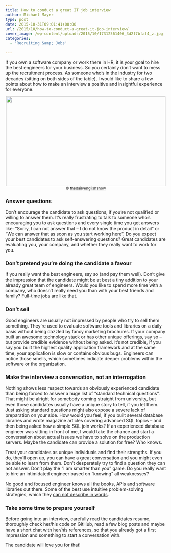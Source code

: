 ```yaml
---
title: How to conduct a great IT job interview
author: Michael Mayer
type: post
date: 2015-10-31T09:01:41+00:00
url: /2015/10/how-to-conduct-a-great-it-job-interview/
cover_image: /wp-content/uploads/2015/10/17312561406_3d2f7bfaf4_z.jpg
categories:
  - 'Recruiting &amp; Jobs'

---
```

If you own a software company or work there in HR, it is your goal to hire the best engineers for your business. So you certainly don&#8217;t want to mess up the recruitment process. As someone who&#8217;s in the industry for two decades (sitting on both sides of the table), I would like to share a few points about how to make an interview a positive and insightful experience for everyone.

<p style="text-align: center;">
  <a href="https://lastzero.net/wp-content/uploads/2015/10/17312561406_3d2f7bfaf4_z.jpg"><img class="wp-image-2926 size-medium aligncenter" src="https://lastzero.net/wp-content/uploads/2015/10/17312561406_3d2f7bfaf4_z-500x281.jpg" alt="" width="500" height="281" srcset="https://blog.liquidbytes.net/wp-content/uploads/2015/10/17312561406_3d2f7bfaf4_z-500x281.jpg 500w, https://blog.liquidbytes.net/wp-content/uploads/2015/10/17312561406_3d2f7bfaf4_z.jpg 640w" sizes="(max-width: 500px) 100vw, 500px" /></a><small>© <a href="https://www.flickr.com/photos/thedailyenglishshow/" target="_blank" rel="noopener">thedailyenglishshow</a></small>
</p>

### Answer questions

Don&#8217;t encourage the candidate to ask questions, if you&#8217;re not qualified or willing to answer them. It&#8217;s really frustrating to talk to someone who&#8217;s encouraging you to ask questions and every single time you get answers like: &#8220;Sorry, I can not answer that &#8211; I do not know the product in detail&#8221; or &#8220;We can answer that as soon as you start working here&#8221;. Do you expect your best candidates to ask self-answering questions? Great candidates are evaluating you, your company, and whether they really want to work for you.

### Don&#8217;t pretend you&#8217;re doing the candidate a favour

If you really want the best engineers, say so (and pay them well). Don&#8217;t give the impression that the candidate might be at best a tiny addition to your already great team of engineers. Would you like to spend more time with a company, who doesn&#8217;t really need you than with your best friends and family? Full-time jobs are like that.

### Don&#8217;t sell

Good engineers are usually not impressed by people who try to sell them something. They&#8217;re used to evaluate software tools and libraries on a daily basis without being dazzled by fancy marketing brochures. If your company built an awesome technology stack or has other unique offerings, say so &#8211; but provide credible evidence without being asked. It&#8217;s not credible, if you say you built the highest quality application framework and at the same time, your application is slow or contains obvious bugs. Engineers can notice those smells, which sometimes indicate deeper problems within the software or the organization.

### Make the interview a conversation, not an interrogation

Nothing shows less respect towards an obviously experienced candidate than being forced to answer a huge list of &#8220;standard technical questions&#8221;. That might be alright for somebody coming straight from university, but even those candidates usually have a unique story to tell, if you let them. Just asking standard questions might also expose a severe lack of preparation on your side. How would you feel, if you built several database libraries and wrote magazine articles covering advanced SQL topics &#8211; and then being asked how a simple SQL join works? If an experienced database engineer was sitting in front of me, I would take the chance and start a conversation about actual issues we have to solve on the production servers. Maybe the candidate can provide a solution for free? Who knows.

Treat your candidates as unique individuals and find their strengths. If you do, they&#8217;ll open up, you can have a great conversation and you might even be able to learn from them. Don&#8217;t desperately try to find a question they can not answer. Don&#8217;t play the &#8220;I am smarter than you&#8221; game. Do you really want to hire an intimidated engineer based on &#8220;knowing&#8221; all weaknesses?

No good and focused engineer knows all the books, APIs and software libraries out there. Some of the best use intuitive problem-solving strategies, which they [can not describe in words][1].

### Take some time to prepare yourself

Before going into an interview, carefully read the candidates resume, thoroughly check her/his code on GitHub, read a few blog posts and maybe have a short chat with her/his references, so that you already got a first impression and something to start a conversation with.

The candidate will love you for that!

 [1]: https://en.wikipedia.org/wiki/Tractatus_Logico-Philosophicus